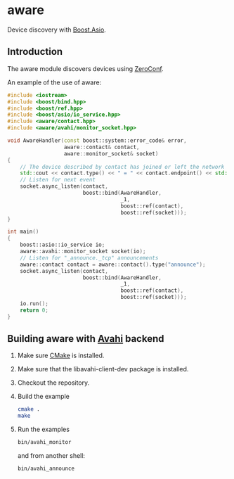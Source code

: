 aware
=====

Device discovery with [Boost.Asio](http://www.boost.org/doc/libs/release/libs/asio/).

Introduction
------------

The aware module discovers devices using [ZeroConf](http://en.wikipedia.org/wiki/Zeroconf).


An example of the use of aware:

```c++
#include <iostream>
#include <boost/bind.hpp>
#include <boost/ref.hpp>
#include <boost/asio/io_service.hpp>
#include <aware/contact.hpp>
#include <aware/avahi/monitor_socket.hpp>

void AwareHandler(const boost::system::error_code& error,
                  aware::contact& contact,
                  aware::monitor_socket& socket)
{
    // The device described by contact has joined or left the network
    std::cout << contact.type() << " = " << contact.endpoint() << std::endl;
    // Listen for next event
    socket.async_listen(contact,
                        boost::bind(AwareHandler,
                                    _1,
                                    boost::ref(contact),
                                    boost::ref(socket)));
}

int main()
{
    boost::asio::io_service io;
    aware::avahi::monitor_socket socket(io);
    // Listen for "_announce._tcp" announcements
    aware::contact contact = aware::contact().type("announce");
    socket.async_listen(contact,
                        boost::bind(AwareHandler,
                                    _1,
                                    boost::ref(contact),
                                    boost::ref(socket)));
    io.run();
    return 0;
}
```

Building aware with [Avahi](http://avahi.org/) backend
--------------

1. Make sure [CMake](http://cmake.org/) is installed.

2. Make sure that the libavahi-client-dev package is installed.

3. Checkout the repository.

4. Build the example

   ```bash
   cmake .
   make
   ```
5. Run the examples

   ```bash
   bin/avahi_monitor
   ```
   and from another shell:

   ```bash
   bin/avahi_announce
   ```
